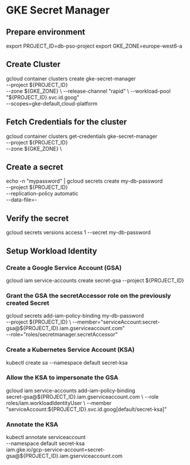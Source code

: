 # GKE Secret Manager

## Prepare environment

export PROJECT_ID=db-pso-project
export GKE_ZONE=europe-west6-a

## Create Cluster

gcloud container clusters create gke-secret-manager \
    --project ${PROJECT_ID} \
    --zone ${GKE_ZONE} \
    --release-channel "rapid" \
    --workload-pool "${PROJECT_ID}.svc.id.goog" \
    --scopes=gke-default,cloud-platform

## Fetch Credentials for the cluster

gcloud container clusters get-credentials gke-secret-manager \
    --project ${PROJECT_ID} \
    --zone ${GKE_ZONE} \

## Create a secret

echo -n "mypassword" | gcloud secrets create my-db-password \
    --project ${PROJECT_ID} \
    --replication-policy automatic \
    --data-file=-

## Verify the secret

gcloud secrets versions access 1 --secret my-db-password

## Setup Workload Identity

### Create a Google Service Account (GSA)

gcloud iam service-accounts create secret-gsa --project ${PROJECT_ID}

### Grant the GSA the secretAccessor role on the previously created Secret

gcloud secrets add-iam-policy-binding my-db-password \
    --project ${PROJECT_ID} \
    --member="serviceAccount:secret-gsa@${PROJECT_ID}.iam.gserviceaccount.com" \
    --role="roles/secretmanager.secretAccessor"

### Create a Kubernetes Service Account (KSA)

kubectl create sa --namespace default secret-ksa

### Allow the KSA to impersonate the GSA

gcloud iam service-accounts add-iam-policy-binding \
    secret-gsa@${PROJECT_ID}.iam.gserviceaccount.com \
    --role roles/iam.workloadIdentityUser \
    --member "serviceAccount:${PROJECT_ID}.svc.id.goog[default/secret-ksa]"

### Annotate the KSA

kubectl annotate serviceaccount \
    --namespace default secret-ksa  \
    iam.gke.io/gcp-service-account=secret-gsa@${PROJECT_ID}.iam.gserviceaccount.com


